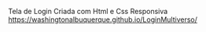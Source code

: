 Tela de Login Criada com Html e Css Responsiva
 https://washingtonalbuquerque.github.io/LoginMultiverso/

